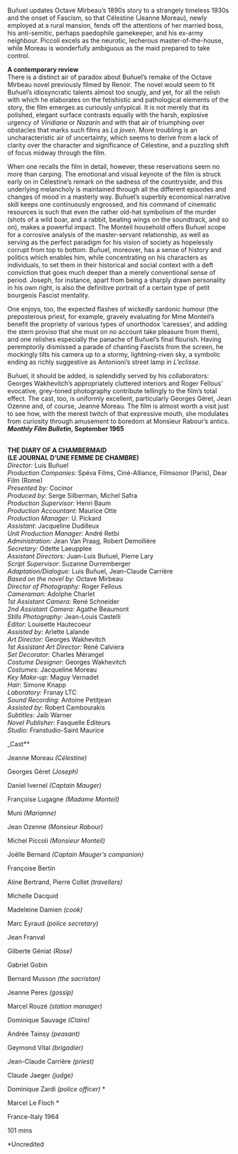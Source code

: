 

Buñuel updates Octave Mirbeau’s 1890s story to a strangely timeless 1930s and the onset of Fascism, so that Célestine (Jeanne Moreau), newly employed at a rural mansion, fends off the attentions of her married boss, his anti-semitic, perhaps paedophile gamekeeper, and his ex-army neighbour. Piccoli excels as the neurotic, lecherous master-of-the-house, while Moreau is wonderfully ambiguous as the maid prepared to take control.

**A contemporary review**  
There is a distinct air of paradox about Buñuel’s remake of the Octave Mirbeau novel previously filmed by Renoir. The novel would seem to fit Buñuel’s idiosyncratic talents almost too snugly, and yet, for all the relish with which he elaborates on the fetishistic and pathological elements of the story, the film emerges as curiously untypical. It is not merely that its polished, elegant surface contrasts equally with the harsh, explosive urgency of _Viridiana_ or _Nazarín_ and with that air of triumphing over obstacles that marks such films as _La joven_. More troubling is an uncharacteristic air of uncertainty, which seems to derive from a lack of clarity over the character and significance of Célestine, and a puzzling shift of focus midway through the film.

When one recalls the film in detail, however, these reservations seem no more than carping. The emotional and visual keynote of the film is struck early on in Célestine’s remark on the sadness of the countryside, and this underlying melancholy is maintained through all the different episodes and changes of mood in a masterly way. Buñuel’s superbly economical narrative skill keeps one continuously engrossed, and his command of cinematic resources is such that even the rather old-hat symbolism of the murder (shots of a wild boar, and a rabbit, beating wings on the soundtrack, and so on), makes a powerful impact. The Monteil household offers Buñuel scope for a corrosive analysis of the master-servant relationship, as well as serving as the perfect paradigm for his vision of society as hopelessly corrupt from top to bottom. Buñuel, moreover, has a sense of history and politics which enables him, while concentrating on his characters as individuals, to set them in their historical and social context with a deft conviction that goes much deeper than a merely conventional sense of period. Joseph, for instance, apart from being a sharply drawn personality in his own right, is also the definitive portrait of a certain type of petit bourgeois Fascist mentality.

One enjoys, too, the expected flashes of wickedly sardonic humour (the preposterous priest, for example, gravely evaluating for Mme Monteil’s benefit the propriety of various types of unorthodox ‘caresses’, and adding the stern proviso that she must on no account take pleasure from them), and one relishes especially the panache of Buñuel’s final flourish. Having peremptorily dismissed a parade of chanting Fascists from the screen, he mockingly tilts his camera up to a stormy, lightning-riven sky, a symbolic ending as richly suggestive as Antonioni’s street lamp in _L’eclisse_.

Buñuel, it should be added, is splendidly served by his collaborators: Georges Wakhevitch’s appropriately cluttered interiors and Roger Fellous’ evocative, grey-toned photography contribute tellingly to the film’s total effect. The cast, too, is uniformly excellent, particularly Georges Géret, Jean Ozenne and, of course, Jeanne Moreau. The film is almost worth a visit just to see how, with the merest twitch of that expressive mouth, she modulates from curiosity through amusement to boredom at Monsieur Rabour’s antics.  
**_Monthly Film Bulletin_, September 1965**
<br><br>

**THE DIARY OF A CHAMBERMAID**<br>
**(LE JOURNAL D’UNE FEMME DE CHAMBRE)**<br>
_Director:_ Luis Buñuel<br>
_Production Companies:_ Spéva Films, Ciné-Alliance, Filmsonor (Paris), Dear Film (Rome)<br>
_Presented by:_ Cocinor<br>
_Produced by:_ Serge Silberman, Michel Safra<br>
_Production Supervisor:_ Henri Baum<br>
_Production Accountant:_ Maurice Otte<br>
_Production Manager:_ U. Pickard<br>
_Assistant:_ Jacqueline Dudilleux<br>
_Unit Production Manager:_ André Retbi<br>
_Administration:_ Jean Van Praag, Robert Demollière<br>
_Secretary:_ Odette Laeupplee<br>
_Assistant Directors:_ Juan-Luis Buñuel, Pierre Lary<br>
_Script Supervisor:_ Suzanne Durremberger<br>
_Adaptation/Dialogue:_ Luis Buñuel,  Jean-Claude Carrière<br>
_Based on the novel by:_ Octave Mirbeau<br>
_Director of Photography:_ Roger Fellous<br>
_Cameraman:_ Adolphe Charlet<br>
_1st Assistant Camera:_ René Schneider<br>
_2nd Assistant Camera:_ Agathe Beaumont<br>
_Stills Photography:_ Jean-Louis Castelli<br>
_Editor:_ Louisette Hautecoeur<br>
_Assisted by:_ Arlette Lalande<br>
_Art Director:_ Georges Wakhevitch<br>
_1st Assistant Art Director:_ René Calviera<br>
_Set Decorator:_ Charles Mérangel<br>
_Costume Designer:_ Georges Wakhevitch<br>
_Costumes:_ Jacqueline Moreau<br>
_Key Make-up:_ Maguy Vernadet<br>
_Hair:_ Simone Knapp<br>
_Laboratory:_ Franay LTC<br>
_Sound Recording:_ Antoine Petitjean<br>
_Assisted by:_ Robert Cambourakis<br>
_Subtitles:_ Jaib Warner<br>
_Novel Publisher:_ Fasquelle Editeurs<br>
_Studio:_ Franstudio-Saint Maurice<br>

_Cast**<br>

Jeanne Moreau _(Célestine)_<br>

Georges Géret _(Joseph)_<br>

Daniel Ivernel _(Captain Mauger)_<br>

Françoise Lugagne _(Madame Monteil)_<br>

Muni _(Marianne)_<br>

Jean Ozenne _(Monsieur Rabour)_<br>

Michel Piccoli _(Monsieur Monteil)_<br>

Joëlle Bernard _(Captain Mauger’s companion)_<br>

Françoise Bertin<br>

Aline Bertrand, Pierre Collet _(travellers)_<br>

Michelle Dacquid<br>

Madeleine Damien _(cook)_<br>

Marc Eyraud _(police secretary)_<br>

Jean Franval<br>

Gilberte Géniat _(Rose)_<br>

Gabriel Gobin<br>

Bernard Musson _(the sacristan)_<br>

Jeanne Peres _(gossip)_<br>

Marcel Rouzé _(station manager)_<br>

Dominique Sauvage _(Claire)_<br>

Andrée Tainsy _(peasant)_<br>

Geymond Vital _(brigadier)_<br>

Jean-Claude Carrière _(priest)_<br>

Claude Jaeger _(judge)_<br>

Dominique Zardi _(police officer)_ *<br>

Marcel Le Floch *<br>

France-Italy 1964<br>

101 mins

*Uncredited<br>
<br>
<!--stackedit_data:
eyJoaXN0b3J5IjpbLTE0MDA1NjMyNDldfQ==
-->